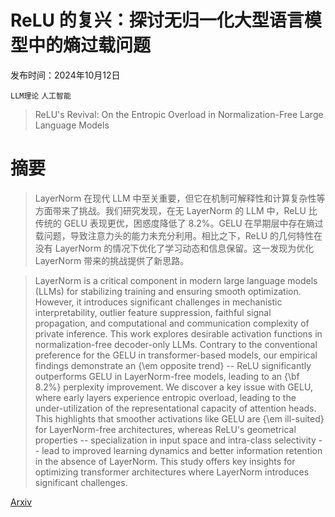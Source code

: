 # ReLU 的复兴：探讨无归一化大型语言模型中的熵过载问题

发布时间：2024年10月12日

`LLM理论` `人工智能`

> ReLU's Revival: On the Entropic Overload in Normalization-Free Large Language Models

# 摘要

> LayerNorm 在现代 LLM 中至关重要，但它在机制可解释性和计算复杂性等方面带来了挑战。我们研究发现，在无 LayerNorm 的 LLM 中，ReLU 比传统的 GELU 表现更优，困惑度降低了 8.2%。GELU 在早期层中存在熵过载问题，导致注意力头的能力未充分利用。相比之下，ReLU 的几何特性在没有 LayerNorm 的情况下优化了学习动态和信息保留。这一发现为优化 LayerNorm 带来的挑战提供了新思路。

> LayerNorm is a critical component in modern large language models (LLMs) for stabilizing training and ensuring smooth optimization. However, it introduces significant challenges in mechanistic interpretability, outlier feature suppression, faithful signal propagation, and computational and communication complexity of private inference. This work explores desirable activation functions in normalization-free decoder-only LLMs. Contrary to the conventional preference for the GELU in transformer-based models, our empirical findings demonstrate an {\em opposite trend} -- ReLU significantly outperforms GELU in LayerNorm-free models, leading to an {\bf 8.2\%} perplexity improvement. We discover a key issue with GELU, where early layers experience entropic overload, leading to the under-utilization of the representational capacity of attention heads. This highlights that smoother activations like GELU are {\em ill-suited} for LayerNorm-free architectures, whereas ReLU's geometrical properties -- specialization in input space and intra-class selectivity -- lead to improved learning dynamics and better information retention in the absence of LayerNorm. This study offers key insights for optimizing transformer architectures where LayerNorm introduces significant challenges.

[Arxiv](https://arxiv.org/abs/2410.09637)